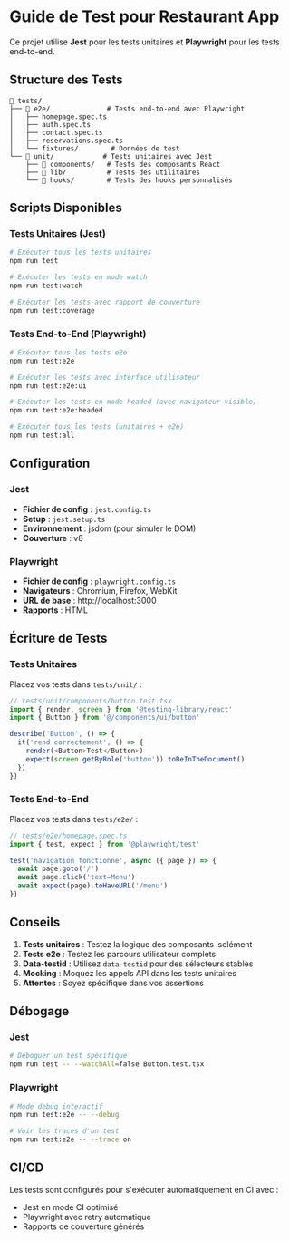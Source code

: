 # Guide de Test pour Restaurant App

Ce projet utilise **Jest** pour les tests unitaires et **Playwright** pour les tests end-to-end.

## Structure des Tests

```
📁 tests/
├── 📁 e2e/              # Tests end-to-end avec Playwright
│   ├── homepage.spec.ts
│   ├── auth.spec.ts
│   ├── contact.spec.ts
│   ├── reservations.spec.ts
│   └── fixtures/        # Données de test
└── 📁 unit/            # Tests unitaires avec Jest
    ├── 📁 components/   # Tests des composants React
    ├── 📁 lib/          # Tests des utilitaires
    └── 📁 hooks/        # Tests des hooks personnalisés
```

## Scripts Disponibles

### Tests Unitaires (Jest)
```bash
# Exécuter tous les tests unitaires
npm run test

# Exécuter les tests en mode watch
npm run test:watch

# Exécuter les tests avec rapport de couverture
npm run test:coverage
```

### Tests End-to-End (Playwright)
```bash
# Exécuter tous les tests e2e
npm run test:e2e

# Exécuter les tests avec interface utilisateur
npm run test:e2e:ui

# Exécuter les tests en mode headed (avec navigateur visible)
npm run test:e2e:headed

# Exécuter tous les tests (unitaires + e2e)
npm run test:all
```

## Configuration

### Jest
- **Fichier de config** : `jest.config.ts`
- **Setup** : `jest.setup.ts`
- **Environnement** : jsdom (pour simuler le DOM)
- **Couverture** : v8

### Playwright
- **Fichier de config** : `playwright.config.ts`
- **Navigateurs** : Chromium, Firefox, WebKit
- **URL de base** : http://localhost:3000
- **Rapports** : HTML

## Écriture de Tests

### Tests Unitaires
Placez vos tests dans `tests/unit/` :

```typescript
// tests/unit/components/button.test.tsx
import { render, screen } from '@testing-library/react'
import { Button } from '@/components/ui/button'

describe('Button', () => {
  it('rend correctement', () => {
    render(<Button>Test</Button>)
    expect(screen.getByRole('button')).toBeInTheDocument()
  })
})
```

### Tests End-to-End
Placez vos tests dans `tests/e2e/` :

```typescript
// tests/e2e/homepage.spec.ts
import { test, expect } from '@playwright/test'

test('navigation fonctionne', async ({ page }) => {
  await page.goto('/')
  await page.click('text=Menu')
  await expect(page).toHaveURL('/menu')
})
```

## Conseils

1. **Tests unitaires** : Testez la logique des composants isolément
2. **Tests e2e** : Testez les parcours utilisateur complets
3. **Data-testid** : Utilisez `data-testid` pour des sélecteurs stables
4. **Mocking** : Moquez les appels API dans les tests unitaires
5. **Attentes** : Soyez spécifique dans vos assertions

## Débogage

### Jest
```bash
# Déboguer un test spécifique
npm run test -- --watchAll=false Button.test.tsx
```

### Playwright
```bash
# Mode debug interactif
npm run test:e2e -- --debug

# Voir les traces d'un test
npm run test:e2e -- --trace on
```

## CI/CD

Les tests sont configurés pour s'exécuter automatiquement en CI avec :
- Jest en mode CI optimisé
- Playwright avec retry automatique
- Rapports de couverture générés
